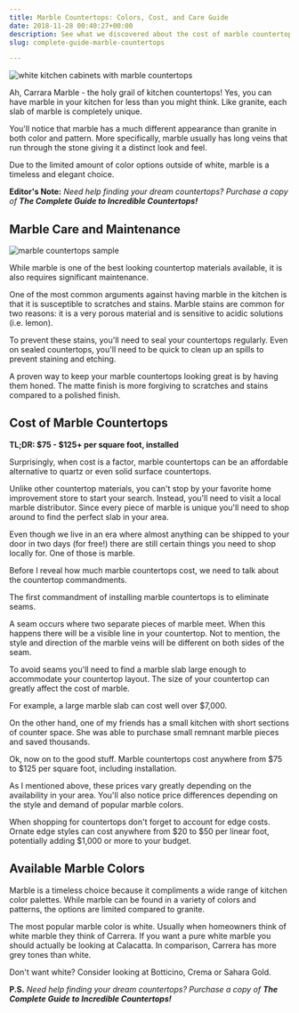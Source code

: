 ```yaml
---
title: Marble Countertops: Colors, Cost, and Care Guide
date: 2018-11-28 00:40:27+00:00
description: See what we discovered about the cost of marble countertops and care required.
slug: complete-guide-marble-countertops

---
```


![white kitchen cabinets with marble countertops](https://www.doorwaysmagazine.com/wp-content/uploads/white_kitchen_cabinets_marble_countertops.jpg)

Ah, Carrara Marble - the holy grail of kitchen countertops! Yes, you can have marble in your kitchen for less than you might think. Like granite, each slab of marble is completely unique. 

You'll notice that marble has a much different appearance than granite in both color and pattern. More specifically, marble usually has long veins that run through the stone giving it a distinct look and feel. 

Due to the limited amount of color options outside of white, marble is a timeless and elegant choice. 

**Editor's Note:** _Need help finding your dream countertops? Purchase a copy of **The Complete Guide to Incredible Countertops!**_

## Marble Care and Maintenance

![marble countertops sample](https://www.doorwaysmagazine.com/wp-content/uploads/marble_countertops_thumb.jpg)

While marble is one of the best looking countertop materials available, it is also requires significant maintenance. 

One of the most common arguments against having marble in the kitchen is that it is susceptible to scratches and stains. Marble stains are common for two reasons: it is a very porous material and is sensitive to acidic solutions (i.e. lemon). 

To prevent these stains, you'll need to seal your countertops regularly. Even on sealed countertops, you'll need to be quick to clean up an spills to prevent staining and etching.

A proven way to keep your marble countertops looking great is by having them honed. The matte finish is more forgiving to scratches and stains compared to a polished finish.



## Cost of Marble Countertops



**TL;DR: $75 - $125+ per square foot, installed**

Surprisingly, when cost is a factor, marble countertops can be an affordable alternative to quartz or even solid surface countertops. 

Unlike other countertop materials, you can't stop by your favorite home improvement store to start your search. Instead, you'll need to visit a local marble distributor. Since every piece of marble is unique you'll need to shop around to find the perfect slab in your area. 

Even though we live in an era where almost anything can be shipped to your door in two days (for free!) there are still certain things you need to shop locally for. One of those is marble.

Before I reveal how much marble countertops cost, we need to talk about the countertop commandments.

The first commandment of installing marble countertops is to eliminate seams. 

A seam occurs where two separate pieces of marble meet. When this happens there will be a visible line in your countertop. Not to mention, the style and direction of the marble veins will be different on both sides of the seam.

To avoid seams you'll need to find a marble slab large enough to accommodate your countertop layout. The size of your countertop can greatly affect the cost of marble. 

For example, a large marble slab can cost well over $7,000. 

On the other hand, one of my friends has a small kitchen with short sections of counter space. She was able to purchase small remnant marble pieces and saved thousands.

Ok, now on to the good stuff. Marble countertops cost anywhere from $75 to $125 per square foot, including installation. 

As I mentioned above, these prices vary greatly depending on the availability in your area. You'll also notice price differences depending on the style and demand of popular marble colors.

When shopping for countertops don't forget to account for edge costs. Ornate edge styles can cost anywhere from $20 to $50 per linear foot, potentially adding $1,000 or more to your budget.



## Available Marble Colors


Marble is a timeless choice because it compliments a wide range of kitchen color palettes. While marble can be found in a variety of colors and patterns, the options are limited compared to granite. 

The most popular marble color is white. Usually when homeowners think of white marble they think of Carrera. If you want a pure white marble you should actually be looking at Calacatta. In comparison, Carrera has more grey tones than white.

Don't want white? Consider looking at Botticino, Crema or Sahara Gold.

**P.S.** _Need help finding your dream countertops? Purchase a copy of **The Complete Guide to Incredible Countertops!**_ 
